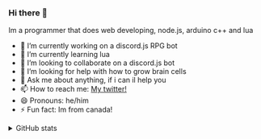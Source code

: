 ### Hi there 👋

Im a programmer that does web developing, node.js, arduino c++ and lua

- 🔭 I’m currently working on 
a discord.js RPG bot
- 🌱 I’m currently learning 
lua
- 👯 I’m looking to collaborate on 
a discord.js bot
- 🤔 I’m looking for help with 
how to grow brain cells
- 💬 Ask me about 
anything, if i can il help you
- 📫 How to reach me: 
[My twitter!](https://twitter.com/yeetedmeme)
- 😄 Pronouns: 
he/him
- ⚡ Fun fact: 
Im from canada!

<details>
  <summary>GitHub stats</summary>
  <br/>
  
  [![yeetedmeme's github stats](https://github-readme-stats.vercel.app/api?username=yeetedmeme&bg_color=30,e96443,904e95&title_color=fff&text_color=fff)](https://github.com/anuraghazra/github-readme-stats)
[![Top Langs](https://github-readme-stats.vercel.app/api/top-langs/?username=yeetedmeme&layout=compact)](https://github.com/anuraghazra/github-readme-stats)
</details>
